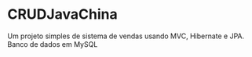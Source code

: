 # CRUDJavaChina

Um projeto simples de sistema de vendas usando MVC, Hibernate e JPA. Banco de dados em MySQL
